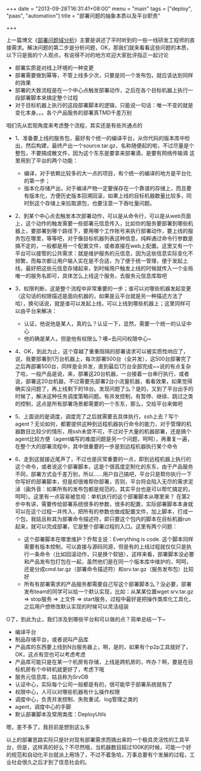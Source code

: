 +++
date = "2013-09-28T16:31:41+08:00"
menu = "main"
tags = ["deploy", "paas", "automation"]
title = "部署问题的抽象本质以及平台职责"

+++

上一篇博文《[部署问题域分析](http://ulricqin.com/post/problem-auto-deploy-solve/)》主要是讲述了平时听到的一些一线研发工程师的直接需求。解决问题的第二步是分析问题，OK，那我们就来看看这些问题的本质，以下只是我的个人观点，有说得不对的地方欢迎大家批评指正一起讨论

- 部署实质是对线上环境的一种变更
- 部署需要做到幂等，不管上线多少次，只要是同一个发布包，就应该达到同样的效果
- 部署的大致流程是在一个中心点触发部署动作，之后在各个目标机器上执行一段部署脚本来搞定整个过程
- 对于目标机器上执行的这段部署脚本的逻辑，只能说一句话：唯一不变的就是变化本身。。。各个产品服务的部署真TMD千差万别

咱们先从宏观角度来考虑整个流程，其实还是有些共通点的

- 1、准备要上线的服务包，最好有个统一的编译平台，从你代码的版本库中检出，然后构建，最终产出一个source.tar.gz，名称随便起的啦，不过尽量是个整包，不要搞成散文件，因为这个东东是要拿来部署滴，是要有网络传输滴
这里用到了平台的两个功能：
	* 编译，对于依赖比较多的大一点的项目，有个统一的编译的地方是平台化的第一步；
	* 版本化存储产出，对于编译产物一定要保存在一个靠谱的存储上，而且要有版本化，方便历史版本回溯回滚，如果上线的目标机器数量比较多，同时到这个存储上来拉取源包，也要注意一下吞吐量问题。

- 2、到某个中心点去触发本次部署动作，可以是从命令行，可以是从web页面上，这个动作的触发需要一些部署元信息传入，比如你的服务要部署到哪些机器上，要部署到哪个路径下，要用哪个工作账号来执行部署动作，要上线的服务包在哪里，等等吧，对于像目标机器列表这种信息，纯粹通过命令行参数是搞不定的，一般都是用一个配置文件，或者直接在web上配置。这里又有一个平台可以接管的公共需求：就是维护服务的元信息，因为这些信息实际变化不频繁，而每次都让用户输入实在是不合适，为了便于统一管理，便于发起上线，最好把这些元信息存储起来，到时候用户触发上线的时候就传入一个全局唯一的服务名即可，具体怎么上线这个服务，去服务元信息库取吧

- 3、权限判断，这是整个流程中非常重要的一步；谁可以对哪些机器发起变更（这句话的权限描述是面向机器的，如果是云平台就是另一种描述方法了哈），换句话说，就是谁可以发起上线，可以上线到哪些机器上；这里同样可以由平台来解决：

	* 认证，他说他是某人，真的么？认证一下，显然，需要一个统一的认证中心
	* 他的确是某人，但是他有权限么？噢~去问问权限中心~

- 4、OK，到此为止，这个穿越了重重阻隔的部署请求可以被实质性响应了，说，我要部署到1万台机器上，每次部署500台（全并发），这500台部署完了之后再部署500台，同样是全并发，直到最后1万台全部完成~~说的有点复杂了哈，一般产品是说，来，部署这20台机器，一台接着一台串行执行，或者说，部署这20台机器，不过需要先部署2台小流量机器，看看效果，如果觉得确实没问题了，再上线剩下的18台。发现问题了么？是的，又到了平台出手的时候了，解决这种任务调度策略问题。有并发控制，有暂停、继续、跳过之类的控制，这点是所有部署场景都需要的一个东东，那么，交给平台来做吧

- 5、上面说的是调度，调度完了之后就需要去具体执行，ssh上去？写个agent？无论如何，都要提供这种到远程机器执行命令的能力，对于管理的机器数目比较少的情形，用ssh未尝不可，不过对于大量的机器部署，还是搞个agent比较方便（agent编写的难度问题是另一个问题，呵呵），再重复一遍，在整个大的部署流程中，其中很重要的一步是到远程机器执行某个命令

- 6、走到这就接近尾声了，不过也是灰常重要的一点，即到远程机器上执行的这个命令，或者说这个部署脚本，这是个很高度定制化的东东，由于产品服务不同，部署方式会千差万别，所以……用户自己搞吧，平台只是帮你执行一下你写好的部署脚本，但是却很难帮你部署，否则，平台将会陷入无尽的需求泥淖（画外音：如果所有的发布包都是规范的，其实平台也是可以帮忙搞定的，呵呵）。这里有一点容易被忽视：单机执行的这个部署脚本从哪里来？
在第2步中有讲，需要传给部署系统很多的参数，很多的配置，实际部署脚本本身就可以在这个过程一并传入，把所有的参数也做成配置文件，加上脚本，打成一个包，我姑且称其为部署命令描述符，即只要这个包内的脚本在目标机器run起来，就可以完成部署，它是整个部署过程的入口。这里有两个问题：

	* 这个部署脚本在哪里维护？乔帮主说：Everything is code. 这个脚本同样需要有版本控制，可以直接与源码同源，但是有的上线过程就仅仅只是执行一条命令（比如回滚动作，只是换个软链），这样来看，部署脚本没必要和产品发布包打包在一起，虽然他们是在同一个版本库中维护的，呵呵，还是分成cmd.tar.gz（部署命令描述符）和srv.tar.gz（服务发布包）比较好
	* 所有有部署需求的产品服务都需要自己写这个部署脚本么？没必要，部署发布team的同学可以给一个默认实现，比如：从某某位置wget srv.tar.gz => stop服务 => 上文件 => start服务，过程中最好是把操作类库化工具化，之后用户想修改默认实现的时候可以灵活组装


O了，到此为止，我们涉及到哪些平台和可以做的点？简单总结一下~

- 编译平台
- 制品存储平台，或者说叫产品库
- 产品库的东西要上线到N台服务器上，啊，是的，如果有个p2p工具就好了，OK，这点有空也可以考虑考虑
- 产品库可能只是在某一个机房有存储，上线是跨机房的，咋办？啊，要是在目标机房有个中转机就更好了，考虑下哦
- 服务元信息库，姑且称为SrvDB
- 认证中心，实际每个公司一般都是有的，很可能早于部署系统就有了
- 权限中心，人可以对哪些机器有什么操作权限
- 调度中心，负责并发控制、失败重试、log管理之类的
- agent，调度中心的手脚
- 默认部署脚本及常用类库：DeployUtils

嗯，差不多了，我目前是想到这么多

以上的部署思路实际只是针对现有部署需求而搞出来的一个极具灵活性的工具平台，但是，这样真的好么？不尽然哦，当机器数目超过100K的时候，可能一个好的规范和自动化平台就派上用场了，不过不着急哈，万事总要有个发展的过程，工业社会很久之后才到了信息社会的。


